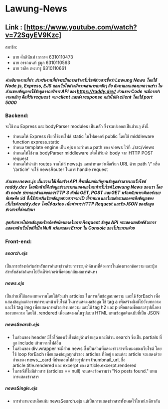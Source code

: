# Lawung-News
## Link : [https://www.youtube.com/watch?v=72SqyEV9Kzc]
สมาชิก:
-	นาย ศักดินันท์ เลาลาศ 6310110473	
-	นาย อรรถนนท์ ชูพูล 6310110563
-	นาย วาลิด เหงบารู 6310110661


##### คำอธิบายงานที่ทำ: สำหรับงานที่ทำจะเป็นการสร้างเว็บไซต์ข่าวสารชื่อว่า Lawung News โดยใช้ Node.js, Express, EJS และเว็บไซต์จะมีความสามารถหลักๆ คือ ค้นหาและแสดงบทความข่าว ในส่วนของข้อมูลจะใช้ข้อมูลจากบริการ API ของ https://raddy.dev/ ส่วนของ Code จะมีการทำงานหลักๆ คือที่รับ request จาก client และส่ง response กลับไปยัง client โดยใช้ port 5000
 
 
### Backend:
จะใช้งาน Express และ bodyParser modules เป็นหลัก ซึ่งจะแบ่งออกเป็นส่วนๆ ดังนี้
-	กำหนดให้ Express เรียกใช้งานไฟล์ static ในโฟลเดอร์ public โดยใช้ middleware function express.static
-	กำหนด template engine เป็น ejs และกำหนด path ของ views ไว้ที่ ./src/views
-	กำหนดให้ใช้งาน bodyParser middleware เพื่อให้รับค่า body จาก HTTP POST request 
-	กำหนดให้นำเข้า routes จากไฟล์ news.js และกำหนดว่าเมื่อเรียก URL ด้วย path '/' หรือ '/article' จะใช้ newsRouter ในการ handle request


 ##### ส่วนของ news.js นั้นเราจะใช้เพื่อสร้าง API ที่จะเชื่อมต่อกับฐานข้อมูลข่าวสารบนเว็บไซต์ raddy.dev โดยมีหน้าที่ดึงข้อมูลข่าวสารมาแสดงผลในหน้าเว็บไซต์ Lawung News ของเรา โดยตัว code ประกอบด้วยเมธอด HTTP 3 ตัวคือ GET, POST และ GET พร้อมกับพารามิเตอร์แบบพิเศษคือ :id ซึ่งใช้สำหรับเรียกข้อมูลข่าวสารจาก ID ที่กำหนด และในแต่ละเมธอดจะดึงข้อมูลของเว็บไซต์ raddy.dev โดยใช้ axios เพื่อทำการ HTTP Request และรับ JSON ของข้อมูลข่าวสารที่ส่งกลับมา 
 ##### สุดท้ายหากไม่พบข้อมูลหรือเกิดข้อผิดพลาดในการ Request ข้อมูล API จะแสดงผลลัพธ์ด้วยการแสดงหน้าเว็บไซต์ที่เป็น Null พร้อมแสดง Error ใน Console ของโปรแกรมด้วย

### Front-end:
##### search.ejs
   เป็นการสร้างฟอร์มสำหรับการค้นหาข่าวด้วยการระบุคำค้นหาที่ต้องการในช่องกรอกข้อความ และปุ่มสำหรับส่งคำค้นหาไปยังเซิร์ฟเวอร์เพื่อตอบกลับผลการค้นหา
##### news.ejs
   เป็นส่วนที่ใช้แสดงบทความโดยใช้ตัวแปร articles ในการเก็บข้อมูลบทความ และใช้ forEach เพื่อแสดงข้อมูลแต่ละรายการบนหน้าเว็บไซต์ ในการแสดงผลข้อมูล ใช้ tag a เพื่อสร้างลิงก์ไปยังบทความ และใช้ tag img เพื่อแสดงภาพตัวอย่างบทความ และใช้ tag h2 และ p เพื่อแสดงชื่อและสรุปเนื้อหาของบทความ โดยใช้ .rendered เพื่อแสดงผลในรูปแบบ HTML แทนข้อมูลต้นฉบับที่เป็น JSON 
##### newsSearch.ejs
-	ในส่วนของ header มีโลโก้ของเว็บไซต์อยู่ด้านซ้ายสุด และมีส่วน search ซึ่งเป็น partials ที่ถูก include เข้ามาจากไฟล์อื่น
-	ในส่วนของ div.wrapper จะมีส่วน news ซึ่งเป็นส่วนที่แสดงข่าวสารทั้งหมดของเว็บไซต์ โดยใช้ loop forEach เพื่อแสดงข้อมูลทุกตัวของ articles ที่มีอยู่ และแต่ละ article จะแสดงด้วยส่วนของ news__card ที่ประกอบไปด้วยรูปภาพ thumbnail_url, ชื่อ article.title.rendered และ excerpt ของ article.excerpt.rendered
-	ในกรณีที่ไม่มีข่าวสาร (articles == null) จะแสดงข้อความว่า "No posts found." แทนการแสดงข่าวสาร	
##### newsSingle.ejs
- การทำงานจะเหมือนกับ newsSearch.ejs แต่เป็นการแสดงข่าวสารทั้งหมดไว้ในหน้าเดียวกัน
